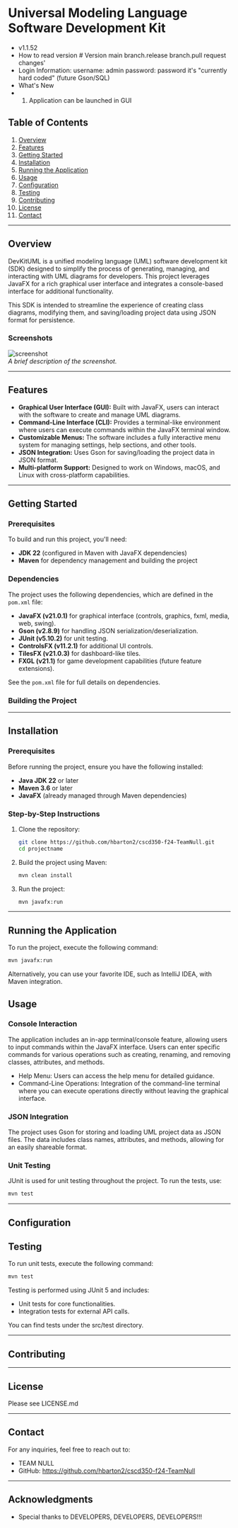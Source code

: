 # Universal Modeling Language Software Development Kit

* v1.1.52
* How to read version # Version main branch.release branch.pull request changes'
* Login Information: username: admin password: password it's "currently hard coded" (future Gson/SQL)
* What's New
* 1. Application can be launched in GUI

## Table of Contents
1. [Overview](#overview)
2. [Features](#features)
3. [Getting Started](#getting-started)
4. [Installation](#installation)
5. [Running the Application](#running-the-application)
6. [Usage](#usage)
7. [Configuration](#configuration)
8. [Testing](#testing)
9. [Contributing](#contributing)
10. [License](#license)
11. [Contact](#contact)

---

## Overview

DevKitUML is a unified modeling language (UML) software development kit (SDK) designed to simplify the process of generating, managing, and interacting with UML diagrams for developers. This project leverages JavaFX for a rich graphical user interface and integrates a console-based interface for additional functionality.

This SDK is intended to streamline the experience of creating class diagrams, modifying them, and saving/loading project data using JSON format for persistence.


### Screenshots

![screenshot](path/to/screenshot.png)  
_A brief description of the screenshot._

---

## Features

- **Graphical User Interface (GUI):** Built with JavaFX, users can interact with the software to create and manage UML diagrams.
- **Command-Line Interface (CLI):** Provides a terminal-like environment where users can execute commands within the JavaFX terminal window.
- **Customizable Menus:** The software includes a fully interactive menu system for managing settings, help sections, and other tools.
- **JSON Integration:** Uses Gson for saving/loading the project data in JSON format.
- **Multi-platform Support:** Designed to work on Windows, macOS, and Linux with cross-platform capabilities.

---

## Getting Started

### Prerequisites

To build and run this project, you'll need:

- **JDK 22** (configured in Maven with JavaFX dependencies)
- **Maven** for dependency management and building the project

### Dependencies

The project uses the following dependencies, which are defined in the `pom.xml` file:

- **JavaFX (v21.0.1)** for graphical interface (controls, graphics, fxml, media, web, swing).
- **Gson (v2.8.9)** for handling JSON serialization/deserialization.
- **JUnit (v5.10.2)** for unit testing.
- **ControlsFX (v11.2.1)** for additional UI controls.
- **TilesFX (v21.0.3)** for dashboard-like tiles.
- **FXGL (v21.1)** for game development capabilities (future feature extensions).

See the `pom.xml` file for full details on dependencies.

### Building the Project

<!--You can build the project using Maven. From the project root directory, run:

```bash
mvn clean install
```
-->
---

## Installation

### Prerequisites

Before running the project, ensure you have the following installed:

- **Java JDK 22** or later
- **Maven 3.6** or later
- **JavaFX** (already managed through Maven dependencies)

### Step-by-Step Instructions

1. Clone the repository:
   ```bash
   git clone https://github.com/hbarton2/cscd350-f24-TeamNull.git
   cd projectname
2. Build the project using Maven:
   ```bash
   mvn clean install
3. Run the project:
   ```bash
   mvn javafx:run

---

## Running the Application
To run the project, execute the following command:

```bash
mvn javafx:run
```
Alternatively, you can use your favorite IDE, such as IntelliJ IDEA, with Maven integration.

## Usage
### Console Interaction 
The application includes an in-app terminal/console feature, allowing users to input commands within the JavaFX interface. Users can enter specific commands for various operations such as creating, renaming, and removing classes, attributes, and methods.

- Help Menu: Users can access the help menu for detailed guidance.
- Command-Line Operations: Integration of the command-line terminal where you can execute operations directly without leaving the graphical interface.

### JSON Integration
The project uses Gson for storing and loading UML project data as JSON files. The data includes class names, attributes, and methods, allowing for an easily shareable format.

### Unit Testing
JUnit is used for unit testing throughout the project. To run the tests, use:

```bash
mvn test
```
---

## Configuration
<!--
Configuration files can be found under the /config directory. You can customize the following:
- config.properties: Contains default application settings (e.g., UI themes, API keys, etc.).
- logback.xml: Logging configuration for controlling log levels and outputs.


### Example Configuration
```bash
theme=dark
api_key=your-api-key
default_airport_code=JFK
```
---
-->

## Testing
To run unit tests, execute the following command:
```bash
mvn test
```
Testing is performed using JUnit 5 and includes:
- Unit tests for core functionalities.
- Integration tests for external API calls.

You can find tests under the src/test directory.

---

## Contributing

<!--
We welcome contributions! Here's how you can help:
1. Fork the repository.
2. Create a new branch:
   ```bash
   git checkout -b feature-name
3. Commit your changes:
   ```bash
   git commit -m 'Add some feature'
4. Push to the branch:
   ```bash
   git push origin feature-name
5.Open a Pull Request.

Please follow our contribution guidelines for more details.
-->
---

## License
Please see LICENSE.md

---

## Contact

For any inquiries, feel free to reach out to:

- TEAM NULL
- GitHub: https://github.com/hbarton2/cscd350-f24-TeamNull

---

## Acknowledgments
- Special thanks to DEVELOPERS, DEVELOPERS, DEVELOPERS!!!




